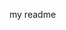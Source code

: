 <!DOCTYPE html>
<html>
<head>
</head>
<body>
  <p> my readme</p>
<p><a href="https://github.com/pshemssa/alu-web-development/blob/0c4d721fa17251028e03d2a8f4ce8e8b09881f55/html_advanced/index.html"></a></p>
</body>
</html>
